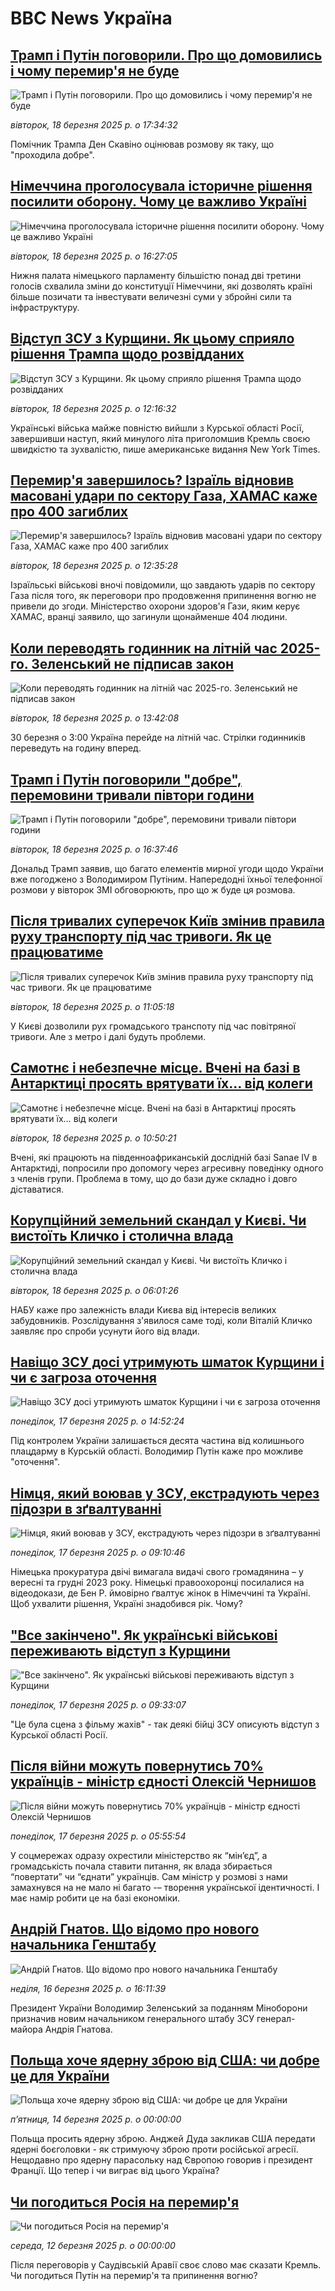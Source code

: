# BBC News Україна## [Трамп і Путін поговорили. Про що домовились і чому перемир'я не буде](https://www.bbc.com/ukrainian/articles/c625rl7ednno?at_campaign=githubrss)![Трамп і Путін поговорили. Про що домовились і чому перемир'я не буде](https://ichef.bbci.co.uk/ace/standard/240/cpsprodpb/4308/live/5d3350b0-040f-11f0-9a14-55d29bbe2f11.jpg)_вівторок, 18 березня 2025 р. о 17:34:32_Помічник Трампа Ден Скавіно оцінював розмову як таку, що "проходила добре".## [Німеччина проголосувала історичне рішення посилити оборону. Чому це важливо Україні](https://www.bbc.com/ukrainian/articles/c24126qnd47o?at_campaign=githubrss)![Німеччина проголосувала історичне рішення посилити оборону. Чому це важливо Україні](https://ichef.bbci.co.uk/ace/standard/240/cpsprodpb/9bde/live/810e9710-0405-11f0-97d3-37df2b293ed1.png)_вівторок, 18 березня 2025 р. о 16:27:05_Нижня палата німецького парламенту більшістю понад дві третини голосів схвалила зміни до конституції Німеччини, які дозволять країні більше позичати та інвестувати величезні суми у збройні сили та інфраструктуру.## [Відступ ЗСУ з Курщини. Як цьому сприяло рішення Трампа щодо розвідданих](https://www.bbc.com/ukrainian/articles/cddyp363ryno?at_campaign=githubrss)![Відступ ЗСУ з Курщини. Як цьому сприяло рішення Трампа щодо розвідданих](https://ichef.bbci.co.uk/ace/standard/240/cpsprodpb/ec7f/live/aac84730-03ed-11f0-9bc8-ef492fcd35c4.jpg)_вівторок, 18 березня 2025 р. о 12:16:32_Українські війська майже повністю вийшли з Курської області Росії, завершивши наступ, який минулого літа приголомшив Кремль своєю швидкістю та зухвалістю, пише американське видання New York Times.## [Перемир'я завершилось? Ізраїль відновив масовані удари по сектору Газа, ХАМАС каже про 400 загиблих](https://www.bbc.com/ukrainian/articles/c8e78xrplzyo?at_campaign=githubrss)![Перемир'я завершилось? Ізраїль відновив масовані удари по сектору Газа, ХАМАС каже про 400 загиблих](https://ichef.bbci.co.uk/ace/standard/240/cpsprodpb/f0d9/live/8789afa0-03ef-11f0-b646-47f4457af9f7.jpg)_вівторок, 18 березня 2025 р. о 12:35:28_Ізраїльські військові вночі повідомили, що завдають ударів по сектору Газа після того, як переговори про продовження припинення вогню не привели до згоди. Міністерство охорони здоров'я Гази, яким керує ХАМАС, вранці заявило, що загинули щонайменше 404 людини.## [Коли переводять годинник на літній час 2025-го. Зеленський не підписав закон](https://www.bbc.com/ukrainian/articles/c5y90l5x31vo?at_campaign=githubrss)![Коли переводять годинник на літній час 2025-го. Зеленський не підписав закон](https://ichef.bbci.co.uk/ace/standard/240/cpsprodpb/4e51/live/b79c5b70-03ef-11f0-a387-437e2fb661fc.jpg)_вівторок, 18 березня 2025 р. о 13:42:08_30 березня о 3:00 Україна перейде на літній час. Стрілки годинників переведуть на годину вперед.## [Трамп і Путін поговорили "добре", перемовини тривали півтори години](https://www.bbc.com/ukrainian/articles/c0eg2lzx0n9o?at_campaign=githubrss)![Трамп і Путін поговорили "добре", перемовини тривали півтори години](https://ichef.bbci.co.uk/ace/standard/240/cpsprodpb/bc47/live/34435470-03bf-11f0-a387-437e2fb661fc.jpg)_вівторок, 18 березня 2025 р. о 16:37:46_Дональд Трамп заявив, що багато елементів мирної угоди щодо України вже погоджено з Володимиром Путіним. Напередодні їхньої телефонної розмови у вівторок ЗМІ обговорюють, про що ж буде ця розмова.## [Після тривалих суперечок Київ змінив правила руху транспорту під час тривоги. Як це працюватиме](https://www.bbc.com/ukrainian/articles/crewpv387zpo?at_campaign=githubrss)![Після тривалих суперечок Київ змінив правила руху транспорту під час тривоги. Як це працюватиме](https://ichef.bbci.co.uk/ace/standard/240/cpsprodpb/37a9/live/4bd60010-03e7-11f0-9b5f-37cf9b0724ba.jpg)_вівторок, 18 березня 2025 р. о 11:05:18_У Києві дозволили рух громадського транспоту під час повітряної тривоги. Але з метро і далі будуть проблеми.## [Самотнє і небезпечне місце. Вчені на базі в Антарктиці просять врятувати їх… від колеги](https://www.bbc.com/ukrainian/articles/c984rje0702o?at_campaign=githubrss)![Самотнє і небезпечне місце. Вчені на базі в Антарктиці просять врятувати їх… від колеги](https://ichef.bbci.co.uk/ace/standard/240/cpsprodpb/9f9a/live/091919d0-03d6-11f0-9bb2-ab6d3a01d537.jpg)_вівторок, 18 березня 2025 р. о 10:50:21_Вчені, які працюють на південноафриканській дослідній базі Sanae IV в Антарктиді, попросили про допомогу через агресивну поведінку одного з членів групи. Проблема в тому, що до бази дуже складно і довго діставатися.## [Корупційний земельний скандал у Києві. Чи вистоїть Кличко і столична влада](https://www.bbc.com/ukrainian/articles/c2349y4yd10o?at_campaign=githubrss)![Корупційний земельний скандал у Києві. Чи вистоїть Кличко і столична влада](https://ichef.bbci.co.uk/ace/standard/240/cpsprodpb/d7f7/live/aa5c7730-0357-11f0-a387-437e2fb661fc.png)_вівторок, 18 березня 2025 р. о 06:01:26_НАБУ каже про залежність влади Києва від інтересів великих забудовників. Розслідування з'явилося саме тоді, коли Віталій Кличко заявляє про спроби усунути його від влади.## [Навіщо ЗСУ досі утримують шматок Курщини і чи є загроза оточення](https://www.bbc.com/ukrainian/articles/cx28wzxye7jo?at_campaign=githubrss)![Навіщо ЗСУ досі утримують шматок Курщини і чи є загроза оточення](https://ichef.bbci.co.uk/ace/standard/240/cpsprodpb/b8f8/live/a55f5110-0336-11f0-a8b1-950887ddc6e5.jpg)_понеділок, 17 березня 2025 р. о 14:52:24_Під контролем України залишається десята частина від колишнього плацдарму в Курській області. Володимир Путін каже про можливе "оточення".## [Німця, який воював у ЗСУ, екстрадують через підозри в зґвалтуванні](https://www.bbc.com/ukrainian/articles/cly3ze7k1pvo?at_campaign=githubrss)![Німця, який воював у ЗСУ, екстрадують через підозри в зґвалтуванні](https://ichef.bbci.co.uk/ace/standard/240/cpsprodpb/0bb2/live/2a4495e0-fd9f-11ef-9e61-71ee71f26eb1.jpg)_понеділок, 17 березня 2025 р. о 09:10:46_Німецька прокуратура двічі вимагала видачі свого громадянина – у вересні та грудні 2023 року. Німецькі правоохоронці посилалися на відеодокази, де Бен Р. ймовірно ґвалтує жінок в Німеччині та Україні. 
Щоб ухвалити рішення, Україні знадобився рік. Чому?## ["Все закінчено". Як українські військові переживають відступ з Курщини](https://www.bbc.com/ukrainian/articles/cqx0l1019l2o?at_campaign=githubrss)!["Все закінчено". Як українські військові переживають відступ з Курщини](https://ichef.bbci.co.uk/ace/standard/240/cpsprodpb/1ea9/live/86359890-0303-11f0-a8b1-950887ddc6e5.jpg)_понеділок, 17 березня 2025 р. о 09:33:07_"Це була сцена з фільму жахів" - так деякі бійці ЗСУ описують відступ з Курської області Росії.## [Після війни можуть повернутись 70% українців - міністр єдності Олексій Чернишов](https://www.bbc.com/ukrainian/articles/c0jgvyqew8lo?at_campaign=githubrss)![Після війни можуть повернутись 70% українців - міністр єдності Олексій Чернишов](https://ichef.bbci.co.uk/ace/standard/240/cpsprodpb/74e4/live/1acf0380-0055-11f0-b404-e9d62a291e54.jpg)_понеділок, 17 березня 2025 р. о 05:55:54_У соцмережах одразу охрестили міністерство як “мін’єд”, а громадськість почала ставити питання, як влада збирається “повертати” чи “єднати” українців. Сам міністр у розмові з нами замахнувся на не мало  ні багато -– творення української ідентичності. І має намір робити це на базі економіки.## [Андрій Гнатов. Що відомо про нового начальника Генштабу](https://www.bbc.com/ukrainian/articles/ce98mx2lez4o?at_campaign=githubrss)![Андрій Гнатов. Що відомо про нового начальника Генштабу](https://ichef.bbci.co.uk/ace/standard/240/cpsprodpb/6b76/live/32d35b20-3305-11ef-9f4c-8785b0c18838.jpg)_неділя, 16 березня 2025 р. о 16:11:39_Президент України Володимир Зеленський за поданням Міноборони призначив новим начальником генерального штабу ЗСУ генерал-майора Андрія Гнатова.## [Польща хоче ядерну зброю від США: чи добре це для України](https://youtube.com/live/XC7jGvEJQmY?at_campaign=githubrss)![Польща хоче ядерну зброю від США: чи добре це для України](https://ichef.bbci.co.uk/ace/standard/240/cpsprodpb/2119/live/ad0bbe10-00f9-11f0-b50e-9d086302645f.jpg)_пʼятниця, 14 березня 2025 р. о 00:00:00_Польща просить ядерну зброю. Анджей Дуда закликав США передати ядерні боєголовки - як стримуючу зброю проти російської агресії. Нещодавно про ядерну парасольку над Європою говорив і президент Франції. Що тепер і чи виграє від цього Україна?## [Чи погодиться Росія на перемир'я](https://www.youtube.com/watch?v=HbJaZ9ZwecQ?at_campaign=githubrss)![Чи погодиться Росія на перемир'я](https://ichef.bbci.co.uk/ace/standard/240/cpsprodpb/e9e2/live/1da64d00-ff71-11ef-a8b1-950887ddc6e5.jpg)_середа, 12 березня 2025 р. о 00:00:00_Після переговорів у Саудівській Аравії своє слово має сказати Кремль. Чи погодиться Путін на перемир'я та припинення вогню?